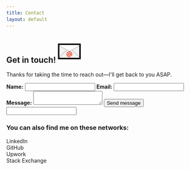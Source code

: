 ```yaml
---
title: Contact
layout: default
---
```


<section id="contact" class="centered-content">
    <section id="contact-form">
        <h2 class="heading">
            <span>Get in touch!</span>
            <img src="/assets/img/envelope.png" alt="📧">
        </h2>
        <p>Thanks for taking the time to reach out&mdash;I'll get back to you ASAP.</p>
        <form action="https://formspree.io/hire.aleksandr@gmail.com" method="POST">
            <input type="hidden" name="_subject" value="Thanks for getting in touch!" />
            <label for="name"><strong>Name:</strong></label>
            <input type="text" name="name" id="name" required>
            <label for="email"><strong>Email:</strong></label>
            <input type="email" name="_replyto" id="email" required/>
            <label for="message"><strong>Message:</strong></label>
            <textarea name="body" id="message" required></textarea>
            <input type="submit" value="Send message" class="button">
            <input type="text" name="_gotcha" class="honeypot" />
        </form>
    </section>
    <section id="social-networks">
        <h3>You can also find me on these networks:</h3>
        <div class="social-network">
            <a class="container-link" href="https://www.linkedin.com/in/aleksandr-hovhannisyan-ba154b120/" target="_blank"></a>
            <span class="fa-stack fa-2x">
                <i class="fas fa-square fa-stack-2x"></i>
                <i class="fab fa-linkedin fa-stack-1x fa-inverse"></i>
            </span>
            <span class="network-name">LinkedIn</span>
        </div>
        <div class="social-network">
            <a class="container-link" href="https://github.com/AleksandrHovhannisyan" target="_blank"></a>
            <span class="fa-stack fa-2x">
                <i class="fas fa-square fa-stack-2x"></i>
                <i class="fab fa-github fa-stack-1x fa-inverse"></i>
            </span>
            <span class="network-name">GitHub</span>
        </div>
        <div class="social-network">
            <a class="container-link" href="https://www.upwork.com/freelancers/~014eb3a95d4d1fd855" target="_blank"></a>
            <span class="fa-stack fa-2x">
                <i class="fas fa-square fa-stack-2x"></i>
                <i class="fas fa-address-book fa-stack-1x fa-inverse"></i>
            </span>
            <span class="network-name">Upwork</span>
        </div>
        <div class="social-network">
            <a class="container-link" href="https://stackexchange.com/users/6935154/aleksandrh" target="_blank"></a>
            <span class="fa-stack fa-2x">
                <i class="fas fa-square fa-stack-2x"></i>
                <i class="fab fa-stack-exchange fa-stack-1x fa-inverse"></i>
            </span>
            <span class="network-name">Stack Exchange</span>
        </div>
    </section>
</section>